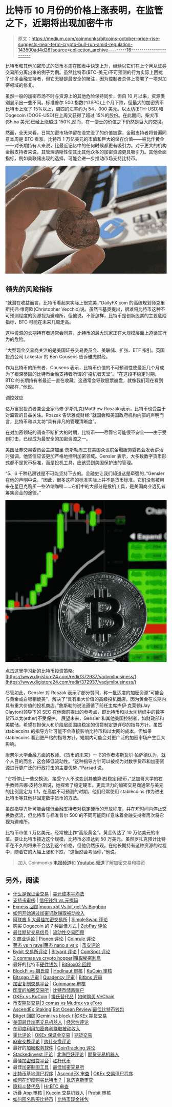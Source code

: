 # 比特币 10 月份的价格上涨表明，在监管之下，近期将出现加密牛市

> 原文：<https://medium.com/coinmonks/bitcoins-october-price-rise-suggests-near-term-crypto-bull-run-amid-regulation-143500ad4d26?source=collection_archive---------16----------------------->

比特币和其他加密形式的货币本周在图表中快速上升，继续以它们在上个月从证券交易所分离出来的例子为例。虽然比特币(BTC-美元)不可预测的行为实际上困扰了许多金融支持者，但它无疑是最安全的赌注，因为控制者总体上签署了一项对加密领域的修复。

虽然一般的加密市场不时与资源上的其他危险保持同步，但自 10 月以来，资源类别显示出一些不同。标准普尔 500 指数(^GSPC)上个月下跌，但最大的加密货币比特币上涨了 15%以上，周四的汇率约为 54，000 美元。以太坊(ETH-USD)和 Dogecoin (DOGE-USD)在上周又获得了超过 15%的股份。在此期间，柴犬币(Shiba 美元)已经上涨超过 150%,然而，在一便士的价值之下仍然是巨大的交换。

然而，全天来看，日常加密市场停留在没完没了的价值披露，金融支持者将普遍同意本周是 BTC 看涨。比特币 1 万亿美元的市值和巨大的储存价值——被比作黄金——对长期持有人来说，比最近记忆中的任何时候都更有吸引力。对于更大的机构金融支持者来说，其管理清晰性使其比其他众多的加密资源更具吸引力。其他全面指标，例如美联储出现的选择，可能会进一步推动市场支持比特币。

![](img/10d2bb4a70d87c5ba41a7c5ca9c91d4b.png)

## 领先的风险指标

“就潜在收益而言，比特币看起来实际上很完美，”DailyFX.com 的高级规划师克里斯托弗·维奇欧(Christopher Vecchio)说。虽然韦基奥提出，很难将比特币这种不可预测程度的资源视为避难所，但他说，不管怎样，比特币是创新股票的主要危险指标，BTC 可能在未来几周走高。

这种资源的长期持有者通常会同意，比特币的最大玩家正在大规模层面上遵循其行为的危险。

“大型现金交易商关注的是美国证券交易委员会、美联储、扩张、ETF 指引。英国投资公司 Lakestar 的 Ben Cousens 告诉雅虎财经。

作为比特币的所有者，Cousens 表示，比特币价值的不可预测性使最近几个月成为了根深蒂固的比特币金融支持者所谓的“投机者天堂”。“在这段不稳定时期，BTC 的长期持有者最近一直在收藏。这通常会导致股票崩盘，就像我们现在看到的那样，”他说。

调控效应

亿万富翁投资者兼企业家马修·罗斯扎克(Matthew Roszak)表示，比特币也受益于对监管的日益关注。Roszak 告诉雅虎财经:“就国会和美国政府机构内部的声明而言，比特币和以太坊“具有非凡的管理清晰度”。

在对加密领域的调查不断扩大的时期，比特币——尽管它可能很不安全——由于受到打击，已经成为最安全的加密资源之一。

美国证券交易委员会主席加里·詹斯勒周三在美国众议院金融服务委员会发表讲话时强调，他坚信应该更加严格地控制加密领域。Gensler 表示，大多数数字货币形式都不是货币标准，而是投机工具，应该受到美国保护法的管理。

“5、6 千种私房钱是不可能坚持下去的。金融史让我们知道这是牵强的，”Gensler 在他的声明中说。“因此，很多这样的标准实际上并不是货币标准。它们没有被用来在星巴克购买一些浓缩咖啡……它们中的大部分是投机工具，是美国商业远见者筹集资金的途径。”

![](img/6f2a136b7c8e09c61f21ced46340a015.png)

点击这里学习新的比特币投资策略:[https://www.digistore24.com/redir/372937/vadymlbusiness/](https://www.digistore24.com/redir/372937/vadymlbusiness/)

尽管如此，Gensler 对 Roszak 表示了部分赞同，称一批适度的加密资源“可能会与黄金或白银相媲美”，解决了“具有重大价值的高级投机商店，因为黄金在长期内具有重大价值的投机商店。”詹斯勒的说法遵循了前任主席杰伊·克莱顿(Jay Clayton)领导下的 SEC 在他面前提出的参考点，即比特币和以太坊组织中的数字货币以太(ether)不受保护。
展望未来，Gensler 和其他美国控制者，如财政部和美联储，希望在担保人和阶段层面围绕稳定的信贷制定更详尽的指导方针。虽然 stablecoins 的指导方针可能不会直接影响比特币和以太网的成本，但如果 stablecoins 看到更严格的指导方针，短期内可能会对更广泛的加密市场产生巨大影响。

康奈尔大学金融方面的教师、《货币的未来》一书的作者埃斯瓦尔·帕萨德认为，就个人目的而言，这会降低流动性。“这种指导方针可以被视为对数字货币和加密资源进行更广泛的行政打击的主要优势，”Parsad 说。

“它将停止一些交换流，接受个人不改变到其他算法[稳定]硬币，”芝加哥大学的右手教师吉娜·皮特尔斯说，她探索了稳定硬币。更具活力的加密交易商通常与美元的比例固定为 1:1，在高度不可预测的时期，他们经常使用 stablecoins 作为进出比特币等其他非固定数字货币的方法。

虽然指导方针可能会降低金融支持者对稳定硬币的开放程度，并在短时间内停止交换数据流，但比特币与标准普尔 500 的不同可能同样意味着金融支持者再次将它视为避难所。

比特币市值 1 万亿美元，经常被比作“高级黄金”。黄金传达了 10 万亿美元的市值。要让比特币接近这个规模，比特币必须达到 50 万美元。虽然罗扎克预计比特币在不久的将来不会达到这个价格，但他仍然乐观。在他长期持有这种资源的过程中，随着它的大幅上涨和下跌，“这当然会考验你，”他说。

> 加入 Coinmonks [电报频道](https://t.me/coincodecap)和 [Youtube 频道](https://www.youtube.com/c/coinmonks/videos)了解加密交易和投资

## 另外，阅读

*   [什么是保证金交易](https://blog.coincodecap.com/margin-trading) | [美元成本平均法](https://blog.coincodecap.com/dca)
*   [支持卡审核](https://blog.coincodecap.com/uphold-card-review) | [信任钱包 vs 元掩码](https://blog.coincodecap.com/trust-wallet-vs-metamask)
*   [Exness 回顾](https://blog.coincodecap.com/exness-review)|[moon xbt Vs bit get Vs Bingbon](https://blog.coincodecap.com/bingbon-vs-bitget-vs-moonxbt)
*   [如何开始通过加密贷款赚取被动收入](https://blog.coincodecap.com/passive-income-crypto-lending)
*   [阿联酋 5 大最佳加密交易所](https://blog.coincodecap.com/best-crypto-exchanges-in-uae) | [SimpleSwap 评论](https://blog.coincodecap.com/simpleswap-review)
*   购买 Dogecoin 的 7 种最佳方式 | [ZebPay 评论](https://blog.coincodecap.com/zebpay-review)
*   [最佳期货交易信号](https://blog.coincodecap.com/futures-trading-signals) | [流动性交易回顾](https://blog.coincodecap.com/liquid-exchange-review)
*   [3 商业评论](/coinmonks/3commas-review-an-excellent-crypto-trading-bot-2020-1313a58bec92) | [Pionex 评论](https://blog.coincodecap.com/pionex-review-exchange-with-crypto-trading-bot) | [Coinrule 评论](/coinmonks/coinrule-review-2021-a-beginner-friendly-crypto-trading-bot-daf0504848ba)
*   [莱杰 vs n rave](/coinmonks/ledger-vs-ngrave-zero-7e40f0c1d694)|[莱杰 nano s vs x](/coinmonks/ledger-nano-s-vs-x-battery-hardware-price-storage-59a6663fe3b0) | [币安评论](/coinmonks/binance-review-ee10d3bf3b6e)
*   [Bybit 交易所评论](/coinmonks/bybit-exchange-review-dbd570019b71) | [Bityard 评论](https://blog.coincodecap.com/bityard-reivew) | [CoinSpot 评论](https://blog.coincodecap.com/coinspot-review)
*   [3 commas vs crypto hopper](/coinmonks/3commas-vs-pionex-vs-cryptohopper-best-crypto-bot-6a98d2baa203)|[赚取秘密利息](/coinmonks/earn-crypto-interest-b10b810fdda3)
*   最好的比特币[硬件钱包](/coinmonks/hardware-wallets-dfa1211730c6) | [BitBox02 回顾](/coinmonks/bitbox02-review-your-swiss-bitcoin-hardware-wallet-c36c88fff29)
*   [BlockFi vs 摄氏度](/coinmonks/blockfi-vs-celsius-vs-hodlnaut-8a1cc8c26630) | [Hodlnaut 审核](/coinmonks/hodlnaut-review-best-way-to-hodl-is-to-earn-interest-on-your-bitcoin-6658a8c19edf) | [KuCoin 审核](https://blog.coincodecap.com/kucoin-review)
*   [Bitsgap 评审](/coinmonks/bitsgap-review-a-crypto-trading-bot-that-makes-easy-money-a5d88a336df2) | [Quadency 评审](/coinmonks/quadency-review-a-crypto-trading-automation-platform-3068eaa374e1) | [Bitbns 评审](/coinmonks/bitbns-review-38256a07e161)
*   [加密复制交易平台](/coinmonks/top-10-crypto-copy-trading-platforms-for-beginners-d0c37c7d698c) | [Coinmama 审核](/coinmonks/coinmama-review-ace5641bde6e)
*   [印度的加密交易所](/coinmonks/bitcoin-exchange-in-india-7f1fe79715c9) | [比特币储蓄账户](/coinmonks/bitcoin-savings-account-e65b13f92451)
*   [OKEx vs KuCoin](https://blog.coincodecap.com/okex-kucoin) | [摄氏替代品](https://blog.coincodecap.com/celsius-alternatives) | [如何购买 VeChain](https://blog.coincodecap.com/buy-vechain)
*   [币安期货交易](https://blog.coincodecap.com/binance-futures-trading)|[3 comas vs Mudrex vs eToro](https://blog.coincodecap.com/mudrex-3commas-etoro)
*   [AscendEx Staking](https://blog.coincodecap.com/ascendex-staking)|[Bot Ocean Review](https://blog.coincodecap.com/bot-ocean-review)|[最佳比特币钱包](https://blog.coincodecap.com/bitcoin-wallets-india)
*   [Bitget 回顾](https://blog.coincodecap.com/bitget-review)|[Gemini vs block fi](https://blog.coincodecap.com/gemini-vs-blockfi)|[OKEx 期货交易](https://blog.coincodecap.com/okex-futures-trading)
*   [美国最佳加密交易机器人](https://blog.coincodecap.com/crypto-trading-bots-in-the-us) | [经常性评论](https://blog.coincodecap.com/changelly-review)
*   [在印度利用加密套利赚取被动收入](https://blog.coincodecap.com/crypto-arbitrage-in-india)
*   [霍比评论](https://blog.coincodecap.com/huobi-review) | [OKEx 保证金交易](https://blog.coincodecap.com/okex-margin-trading) | [期货交易](https://blog.coincodecap.com/futures-trading)
*   [麻雀交换评论](https://blog.coincodecap.com/sparrow-exchange-review) | [纳什交换评论](https://blog.coincodecap.com/nash-exchange-review)
*   最好的[加密税务软件](/coinmonks/best-crypto-tax-tool-for-my-money-72d4b430816b) | [CoinTracking 评论](/coinmonks/cointracking-review-a-reliable-cryptocurrency-tax-software-5114e3eb5737)
*   [Stackedinvest 评论](https://blog.coincodecap.com/stackedinvest-review) | [北海巨妖评论](/coinmonks/kraken-review-6165fc1056ac) | [期货交易机器人](/coinmonks/futures-trading-bots-5a282ccee3f5)
*   最佳[加密借贷平台](/coinmonks/top-5-crypto-lending-platforms-in-2020-that-you-need-to-know-a1b675cec3fa) | [杠杆代币](/coinmonks/leveraged-token-3f5257808b22)
*   最佳[加密制图工具](/coinmonks/what-are-the-best-charting-platforms-for-cryptocurrency-trading-85aade584d80) | [最佳加密交易所](/coinmonks/crypto-exchange-dd2f9d6f3769)
*   [比特币基地僵尸程序](/coinmonks/coinbase-bots-ac6359e897f3) | [AscendEX 审查](/coinmonks/ascendex-review-53e829cf75fa) | [OKEx 交易僵尸程序](/coinmonks/okex-trading-bots-234920f61e60)
*   [如何在印度购买比特币？](/coinmonks/buy-bitcoin-in-india-feb50ddfef94) | [瓦济克斯审查](/coinmonks/wazirx-review-5c811b074f5b)
*   [隐料斗替代品](/coinmonks/cryptohopper-alternatives-d67287b16d27) | [HitBTC 审查](/coinmonks/hitbtc-review-c5143c5d53c2)
*   [折叠 App 审核](https://blog.coincodecap.com/fold-app-review) | [Kucoin 交易机器人](/coinmonks/kucoin-trading-bot-automate-your-trades-8cf0ca2138e0) | [Probit 审核](https://blog.coincodecap.com/probit-review)
*   [如何匿名购买比特币](https://blog.coincodecap.com/buy-bitcoin-anonymously) | [比特币现金钱包](https://blog.coincodecap.com/bitcoin-cash-wallets)